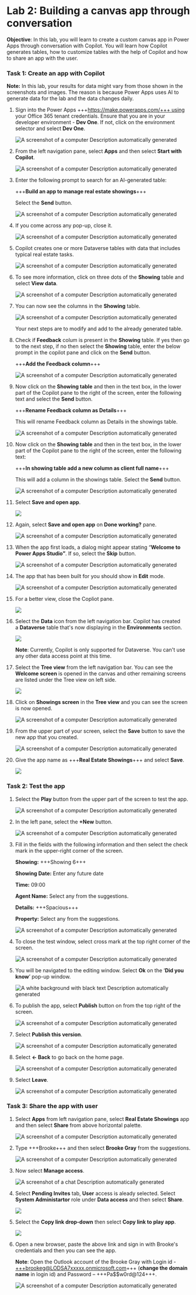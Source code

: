 # **Lab 2: Building a canvas app through conversation** 

**Objective**: In this lab, you will learn to create a custom canvas app in Power Apps through conversation with Copilot. You will learn how Copilot generates tables, how to customize tables with the help of Copilot and how to share an app with the user. 

### **Task 1: Create an app with Copilot**

**Note:** In this lab, your results for data might vary from those shown
in the screenshots and images. The reason is because Power Apps uses AI
to generate data for the lab and the data changes daily.

1.  Sign into the Power
    Apps +++https://make.powerapps.com/+++ using
    your Office 365 tenant credentials. Ensure that you are in your developer environment - **Dev One**. If
    not, click on the environment selector and select **Dev One**.

    ![A screenshot of a computer Description automatically generated](./media/image1.2.png)

2.  From the left navigation pane, select **Apps** and then select **Start with Copilot**.

     ![A screenshot of a computer Description automatically generated](./media/image1.3.png)

3.  Enter the following prompt to search for an AI-generated table:
    
     +++**Build an app to manage real estate showings**+++
    
     Select the **Send** button.
    
     ![A screenshot of a computer Description automatically generated](./media/image1.4.png)

4.  If you come across any pop-up, close it.

     ![A screenshot of a computer Description automatically generated](./media/image3.png)

5.  Copilot creates one or more Dataverse tables with data that includes
    typical real estate tasks.

     ![A screenshot of a computer Description automatically generated](./media/image1.5.png)

6.  To see more information, click on three dots of the **Showing** table and
    select **View data**.

     ![A screenshot of a computer Description automatically generated](./media/image1.6.png)

7.  You can now see the columns in the **Showing** table.

     ![A screenshot of a computer Description automatically generated](./media/image1.7.png)
    
     Your next steps are to modify and add to the already generated table.

8.  Check if **Feedback** colum is present in the **Showing** table. If yes then go to the next step, if no then select the **Showing** table, enter the below prompt in the copilot pane and click on the **Send** button.

    +++**Add the Feedback column**+++

     ![A screenshot of a computer Description automatically generated](./media/image1.8.png)
    
9.  Now click on the **Showing table** and then in the text box, in the
    lower part of the Copilot pane to the right of the screen, enter the
    following text and select the **Send** button.

     +++**Rename Feedback column as Details**+++
    
     This will rename Feedback column as Details in the showings table.
    
     ![A screenshot of a computer Description automatically generated](./media/image1.8.1.png)

10.  Now click on the **Showing table** and then in the text box, in the
    lower part of the Copilot pane to the right of the screen, enter the
    following text:

     +++**In showing table add a new column as client full name**+++
    
     This will add a column in the showings table. Select
     the **Send** button.
    
     ![A screenshot of a computer Description automatically generated](./media/image1.9.png)

11. Select **Save and open app**.

     ![](./media/image1.10.png)

12. Again, select **Save and open app** on **Done working?** pane.

     ![A screenshot of a computer Description automatically generated](./media/image10.png)

13. When the app first loads, a dialog might appear stating “**Welcome
    to Power Apps Studio”**. If so, select the **Skip** button.

     ![A screenshot of a computer Description automatically generated](./media/image1.12.png)

14. The app that has been built for you should show in **Edit** mode.

     ![A screenshot of a computer Description automatically generated](./media/image1.13.png)

15. For a better view, close the Copliot pane.

     ![](./media/image1.14.png)

16. Select the **Data** icon from the left navigation bar. Copilot has
    created a **Dataverse** table that's now displaying in
    the **Environments** section.

     ![](./media/image1.15.png)
    
     **Note**: Currently, Copilot is only supported for Dataverse. You
     can't use any other data access point at this time.

17. Select the **Tree view** from the left navigation bar. You can see
    the **Welcome screen** is opened in the canvas and other remaining
    screens are listed under the Tree view on left side.

     ![](./media/image1.16.png)

18. Click on **Showings screen** in the **Tree view** and you can see
    the screen is now opened.

     ![A screenshot of a computer Description automatically generated](./media/image1.17.png)

19. From the upper part of your screen, select the **Save** button to
    save the new app that you created.

     ![A screenshot of a computer Description automatically generated](./media/image1.18.png)

20. Give the app name as +++**Real Estate Showings**+++ and select **Save**.

     ![](./media/image18.png)

### **Task 2: Test the app**

1.  Select the **Play** button from the upper part of the screen to test
    the app.

     ![A screenshot of a computer Description automatically generated](./media/image2.1.png)

2.  In the left pane, select the **+New** button.

    ![A screenshot of a computer Description automatically generated](./media/image2.2.png)

3.  Fill in the fields with the following information and then select
    the check mark in the upper-right corner of the screen.

     **Showing:** +++Showing 6+++
    
     **Showing Date:** Enter any future date
    
     **Time:** 09:00
    
     **Agent Name:** Select any from the suggestions.
    
     **Details:** +++Spacious+++
    
     **Property:** Select any from the suggestions.
   
     ![A screenshot of a computer Description automatically generated](./media/image2.3.png)

4.  To close the test window, select cross mark at the top right corner
    of the screen.

     ![A screenshot of a computer Description automatically generated](./media/image2.4.png)

5.  You will be navigated to the editing window. Select **Ok** on the
    ‘**Did you know**’ pop-up window.

     ![A white background with black text Description automatically generated](./media/image23.png)

6.  To publish the app, select **Publish** button on from the top right
    of the screen.

    ![A screenshot of a computer Description automatically generated](./media/image2.6.png)

7.  Select **Publish this version**.

    ![A screenshot of a computer Description automatically generated](./media/image25.png)

8.  Select **<- Back** to go back on the home page.

     ![A screenshot of a computer Description automatically generated](./media/image26.png)

9.  Select **Leave**.

     ![A screenshot of a computer Description automatically generated](./media/image27.png)

### **Task 3: Share the app with user**

1.  Select **Apps** from left navigation pane, select **Real Estate
    Showings** app and then select **Share** from above horizontal
    palette.

     ![A screenshot of a computer Description automatically generated](./media/image28.png)

2.  Type +++Brooke+++ and then select **Brooke Gray** from the suggestions.

    ![A screenshot of a computer Description automatically generated](./media/image3.2.1.png)

3.  Now select **Manage access**.

    ![A screenshot of a chat Description automatically generated](./media/image3.3.png)

4.  Select **Pending Invites** tab, **User** access is aleady selected. Select **System Administartor** role under **Data access** and then select **Share**.

    ![](./media/image3.4.3.png)
  
6.  Select the **Copy link drop-down** then select **Copy link to play app**.

     ![](./media/image3.4.2.png)

7.  Open a new browser, paste the above link and sign in with Brooke's credentials and then you can see the app.

    **Note**: Open the Outlook account of the Brooke Gray with Login id -
    +++brookeg@LODSA7xxxxx.onmicrosoft.com+++ (**change the domain name** in login id) and Password – +++Pa$$w0rd@124+++.

    ![A screenshot of a computer Description automatically generated](./media/image3.5.png)
